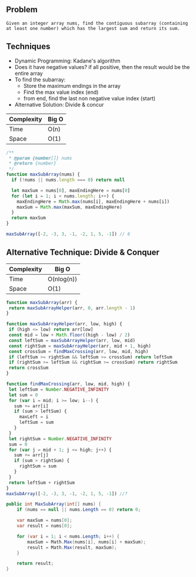## Problem

```
Given an integer array nums, find the contiguous subarray (containing 
at least one number) which has the largest sum and return its sum.
```

## Techniques

- Dynamic Programming: Kadane's algorithm
- Does it have negative values? if all positive, then the result would
  be the entire array 
- To find the subarray: 
  - Store the maximum endings in the array
  - Find the max value index (end)
  - from end, find the last non negative value index (start)
- Alternative Solution: Divide & concur

| Complexity | Big O |
| ---------- | ----- |
| Time       | O(n)  |
| Space      | O(1)  |

```javascript 
/**
 * @param {number[]} nums
 * @return {number}
 */
function maxSubArray(nums) {
  if (!nums || nums.length === 0) return null

  let maxSum = nums[0], maxEndingHere = nums[0]
  for (let i = 1; i < nums.length; i++) {
    maxEndingHere = Math.max(nums[i], maxEndingHere + nums[i])
    maxSum = Math.max(maxSum, maxEndingHere)
  }
  return maxSum
}

maxSubArray([-2, -3, 3, -1, -2, 1, 5, -1]) // 6
```

## Alternative Technique: Divide & Conquer

 | Complexity | Big O      |
 | ---------- | ---------- |
 | Time       | O(nlog(n)) |
 | Space      | O(1)       |

 ```javascript
function maxSubArray(arr) {
  return maxSubArrayHelper(arr, 0, arr.length - 1)
}

function maxSubArrayHelper(arr, low, high) {
  if (high <= low) return arr[low]
  const mid = low + Math.floor((high - low) / 2)
  const leftSum = maxSubArrayHelper(arr, low, mid)
  const rightSum = maxSubArrayHelper(arr, mid + 1, high)
  const crossSum = findMaxCrossing(arr, low, mid, high)
  if (leftSum >= rightSum && leftSum >= crossSum) return leftSum
  if (rightSum >= leftSum && rightSum >= crossSum) return rightSum
  return crossSum
}

function findMaxCrossing(arr, low, mid, high) {
  let leftSum = Number.NEGATIVE_INFINITY
  let sum = 0
  for (var i = mid; i >= low; i--) {
    sum += arr[i]
    if (sum > leftSum) {
      maxLeft = i
      leftSum = sum
    }
  }
  let rightSum = Number.NEGATIVE_INFINITY
  sum = 0
  for (var j = mid + 1; j <= high; j++) {
    sum += arr[j]
    if (sum > rightSum) {
      rightSum = sum
    }
  }
  return leftSum + rightSum
}
maxSubArray([-2, -3, 3, -1, -2, 1, 5, -1]) //?
 ```


```csharp
public int MaxSubArray(int[] nums) {
    if (nums == null || nums.Length == 0) return 0;

    var maxSum = nums[0];
    var result = nums[0];

    for (var i = 1; i < nums.Length; i++) {
        maxSum = Math.Max(nums[i], nums[i] + maxSum);
        result = Math.Max(result, maxSum);
    }

    return result; 
}
```
